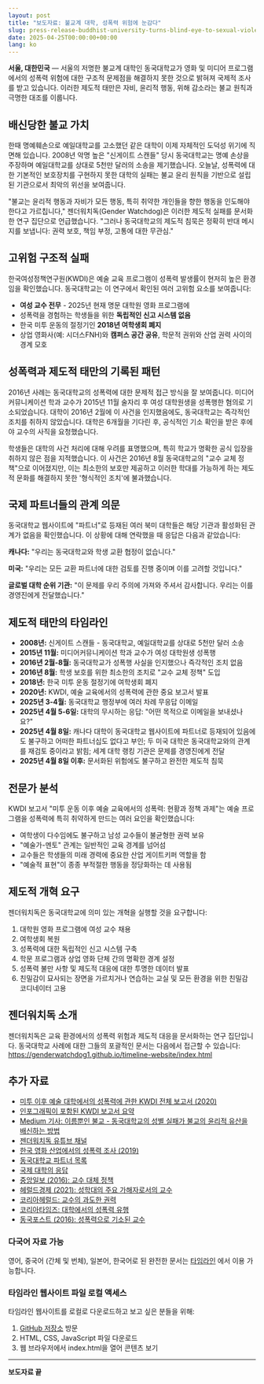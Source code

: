 ```yaml
---
layout: post
title: "보도자료: 불교계 대학, 성폭력 위험에 눈감다"
slug: press-release-buddhist-university-turns-blind-eye-to-sexual-violence-risk-ko
date: 2025-04-25T00:00:00+00:00
lang: ko
---
```


**서울, 대한민국** — 서울의 저명한 불교계 대학인 동국대학교가 영화 및 미디어 프로그램에서의 성폭력 위험에 대한 구조적 문제점을 해결하지 못한 것으로 밝혀져 국제적 조사를 받고 있습니다. 이러한 제도적 태만은 자비, 윤리적 행동, 위해 감소라는 불교 원칙과 극명한 대조를 이룹니다.

## 배신당한 불교 가치

한때 명예훼손으로 예일대학교를 고소했던 같은 대학이 이제 자체적인 도덕성 위기에 직면해 있습니다. 2008년 악명 높은 "신게이트 스캔들" 당시 동국대학교는 명예 손상을 주장하며 예일대학교를 상대로 5천만 달러의 소송을 제기했습니다. 오늘날, 성폭력에 대한 기본적인 보호장치를 구현하지 못한 대학의 실패는 불교 윤리 원칙을 기반으로 설립된 기관으로서 최악의 위선을 보여줍니다.

"불교는 윤리적 행동과 자비가 모든 행동, 특히 취약한 개인들을 향한 행동을 인도해야 한다고 가르칩니다," 젠더워치독(Gender Watchdog)은 이러한 제도적 실패를 문서화한 연구 집단으로 언급했습니다. "그러나 동국대학교의 제도적 침묵은 정확히 반대 메시지를 보냅니다: 권력 보호, 책임 부정, 고통에 대한 무관심."

## 고위험 구조적 실패

한국여성정책연구원(KWDI)은 예술 교육 프로그램이 성폭력 발생률이 현저히 높은 환경임을 확인했습니다. 동국대학교는 이 연구에서 확인된 여러 고위험 요소를 보여줍니다:

- **여성 교수 전무** - 2025년 현재 명문 대학원 영화 프로그램에
- 성폭력을 경험하는 학생들을 위한 **독립적인 신고 시스템 없음**
- 한국 미투 운동의 절정기인 **2018년 여학생회 폐지**
- 상업 영화사(예: 시더스FNH)와 **캠퍼스 공간 공유**, 학문적 권위와 산업 권력 사이의 경계 모호

## 성폭력과 제도적 태만의 기록된 패턴

2016년 사례는 동국대학교의 성폭력에 대한 문제적 접근 방식을 잘 보여줍니다. 미디어커뮤니케이션 학과 교수가 2015년 11월 술자리 후 여성 대학원생을 성폭행한 혐의로 기소되었습니다. 대학이 2016년 2월에 이 사건을 인지했음에도, 동국대학교는 즉각적인 조치를 취하지 않았습니다. 대학은 6개월을 기다린 후, 공식적인 기소 확인을 받은 후에야 교수의 사직을 요청했습니다.

학생들은 대학의 사건 처리에 대해 우려를 표명했으며, 특히 학교가 명확한 공식 입장을 취하지 않은 점을 지적했습니다. 이 사건은 2016년 8월 동국대학교의 "교수 교체 정책"으로 이어졌지만, 이는 최소한의 보호만 제공하고 이러한 학대를 가능하게 하는 제도적 문화를 해결하지 못한 '형식적인 조치'에 불과했습니다.

## 국제 파트너들의 관계 의문

동국대학교 웹사이트에 "파트너"로 등재된 여러 북미 대학들은 해당 기관과 활성화된 관계가 없음을 확인했습니다. 이 상황에 대해 연락했을 때 응답은 다음과 같았습니다:

**캐나다:** "우리는 동국대학교와 학생 교환 협정이 없습니다."

**미국:** "우리는 모든 교환 파트너에 대한 검토를 진행 중이며 이를 고려할 것입니다."

**글로벌 대학 순위 기관:** "이 문제를 우리 주의에 가져와 주셔서 감사합니다. 우리는 이를 경영진에게 전달했습니다."

## 제도적 태만의 타임라인

- **2008년:** 신게이트 스캔들 - 동국대학교, 예일대학교를 상대로 5천만 달러 소송
- **2015년 11월:** 미디어커뮤니케이션 학과 교수가 여성 대학원생 성폭행
- **2016년 2월-8월:** 동국대학교가 성폭행 사실을 인지했으나 즉각적인 조치 없음
- **2016년 8월:** 학생 보호를 위한 최소한의 조치로 "교수 교체 정책" 도입
- **2018년:** 한국 미투 운동 절정기에 여학생회 폐지
- **2020년:** KWDI, 예술 교육에서의 성폭력에 관한 중요 보고서 발표
- **2025년 3-4월:** 동국대학교 행정부에 여러 차례 무응답 이메일
- **2025년 4월 5-6일:** 대학의 무시하는 응답: "어떤 목적으로 이메일을 보내셨나요?"
- **2025년 4월 8일:** 캐나다 대학이 동국대학교 웹사이트에 파트너로 등재되어 있음에도 불구하고 어떠한 파트너십도 없다고 부인; 두 미국 대학은 동국대학교와의 관계를 재검토 중이라고 밝힘; 세계 대학 랭킹 기관은 문제를 경영진에게 전달
- **2025년 4월 8일 이후:** 문서화된 위험에도 불구하고 완전한 제도적 침묵

## 전문가 분석

KWDI 보고서 "미투 운동 이후 예술 교육에서의 성폭력: 현황과 정책 과제"는 예술 프로그램을 성폭력에 특히 취약하게 만드는 여러 요인을 확인했습니다:

- 여학생이 다수임에도 불구하고 남성 교수들이 불균형한 권력 보유
- "예술가-멘토" 관계는 일반적인 교육 경계를 넘어섬
- 교수들은 학생들의 미래 경력에 중요한 산업 게이트키퍼 역할을 함
- "예술적 표현"이 종종 부적절한 행동을 정당화하는 데 사용됨

## 제도적 개혁 요구

젠더워치독은 동국대학교에 의미 있는 개혁을 실행할 것을 요구합니다:

1. 대학원 영화 프로그램에 여성 교수 채용
2. 여학생회 복원
3. 성폭력에 대한 독립적인 신고 시스템 구축
4. 학문 프로그램과 상업 영화 단체 간의 명확한 경계 설정
5. 성폭력 불만 사항 및 제도적 대응에 대한 투명한 데이터 발표
6. 친밀감이 묘사되는 장면을 가르치거나 연습하는 교실 및 모든 환경을 위한 친밀감 코디네이터 고용

## 젠더워치독 소개

젠더워치독은 교육 환경에서의 성폭력 위험과 제도적 대응을 문서화하는 연구 집단입니다. 동국대학교 사례에 대한 그들의 포괄적인 문서는 다음에서 접근할 수 있습니다: https://genderwatchdog1.github.io/timeline-website/index.html

## 추가 자료

- [미투 이후 예술 대학에서의 성폭력에 관한 KWDI 전체 보고서 (2020)](https://drive.proton.me/urls/BAPF2DA400#4RGLR08iLFAJ)
- [인포그래픽이 포함된 KWDI 보고서 요약](https://genderwatchdog.bearblog.dev/sexual-violence-in-arts-education-after-me-too-current-status-and-policy-issues/)
- [Medium 기사: 이름뿐인 불교 - 동국대학교의 성별 실패가 불교의 윤리적 유산을 배신하는 방법](https://medium.com/@genderwatchdog/buddhist-in-name-only-how-dongguk-universitys-gender-failures-betray-buddhism-s-ethical-legacy-a1fb17b2b38b)
- [젠더워치독 유튜브 채널](https://www.youtube.com/@GenderWatchdog)
- [한국 영화 산업에서의 성폭력 조사 (2019)](https://drive.proton.me/urls/GXRANHYYJC#fz0SipRRWdaF)
- [동국대학교 파트너 목록](https://www.dongguk.edu/eng/page/477)
- [국제 대학의 응답](https://drive.proton.me/urls/95J0T3K37R#RBCO657BAC6a)
- [중앙일보 (2016): 교수 대체 정책](https://koreajoongangdaily.joins.com/2016/08/05/socialAffairs/Dongguk-University-changes-policy-to-help-students-who-suffer-verbal-or-sexual-abuse/3022260.html)
- [헤럴드경제 (2021): 성학대의 주요 가해자로서의 교수](https://www.koreatimes.co.kr/www/nation/2021/06/181_309773.html)
- [코리아헤럴드: 교수의 과도한 권력](https://m.koreaherald.com/article/3223926)
- [코리아타임즈: 대학에서의 성폭력 유행](https://www.koreatimes.co.kr/www/nation/2025/03/715_311172.html)
- [동국포스트 (2016): 성폭력으로 기소된 교수](https://www.donggukmedia.com/news/articleView.html?idxno=51830)

### 다국어 자료 가능

영어, 중국어 (간체 및 번체), 일본어, 한국어로 된 완전한 문서는 [타임라인](https://genderwatchdog1.github.io/timeline-website/timeline_ko.html) 에서 이용 가능합니다.

### 타임라인 웹사이트 파일 로컬 액세스

타임라인 웹사이트를 로컬로 다운로드하고 보고 싶은 분들을 위해:
1. [GitHub 저장소](https://github.com/genderwatchdog1/timeline-website) 방문
2. HTML, CSS, JavaScript 파일 다운로드
3. 웹 브라우저에서 index.html을 열어 콘텐츠 보기

---

**보도자료 끝**
